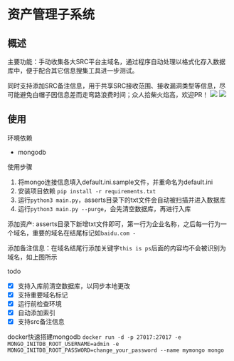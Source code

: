 # 资产管理子系统
## 概述
主要功能：手动收集各大SRC平台主域名，通过程序自动处理以格式化存入数据库中，便于配合其它信息搜集工具进一步测试。

同时支持添加SRC备注信息，用于共享SRC接收范围、接收漏洞类型等信息，尽可能避免白帽子因信息差而走弯路浪费时间；众人拾柴火焰高，欢迎PR！
![](https://qiniu.xxf.world/pic/2024/04/14/7b0e631d-9ad0-46e8-85a9-87f5532d36a8.png)
![](https://qiniu.xxf.world/pic/2024/04/29/9ca685e9-a5b8-4282-a502-2309b366fa74.png)
## 使用
环境依赖
- mongodb

使用步骤
1. 将mongo连接信息填入default.ini.sample文件，并重命名为default.ini
2. 安装项目依赖 ```pip install -r requirements.txt```
3. 运行`python3 main.py`，asserts目录下的txt文件会自动被扫描并进入数据库
4. 运行`python3 main.py --purge`，会先清空数据库，再进行入库

添加资产: asserts目录下新增txt文件即可，第一行为企业名称，之后每一行为一个域名，重要的域名在结尾标记如`baidu.com -`

添加备注信息：在域名结尾行添加关键字`this is ps`后面的内容均不会被识别为域名，如上图所示

todo
- [x] 支持入库前清空数据库，以同步本地更改
- [x] 支持重要域名标记
- [x] 运行前检查环境
- [x] 自动添加索引
- [x] 支持src备注信息

docker快速搭建mongodb
`docker run -d -p 27017:27017 -e MONGO_INITDB_ROOT_USERNAME=admin -e MONGO_INITDB_ROOT_PASSWORD=change_your_password --name mymongo mongo`